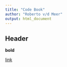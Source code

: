 ```yaml
---
title: "Code Book"
author: "Roberto v/d Meer"
output: html_document
---
```


## Header 

**bold**

[link](http://rmarkdown.rstudio.com)
